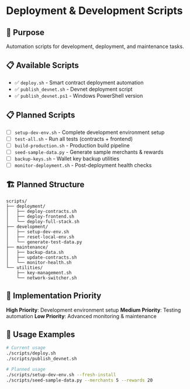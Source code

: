 # Deployment & Development Scripts

## 🎯 Purpose
Automation scripts for development, deployment, and maintenance tasks.

## 📋 Available Scripts
- ✅ `deploy.sh` - Smart contract deployment automation
- ✅ `publish_devnet.sh` - Devnet deployment script  
- ✅ `publish_devnet.ps1` - Windows PowerShell version

## 📋 Planned Scripts
- [ ] `setup-dev-env.sh` - Complete development environment setup
- [ ] `test-all.sh` - Run all tests (contracts + frontend)
- [ ] `build-production.sh` - Production build pipeline
- [ ] `seed-sample-data.py` - Generate sample merchants & rewards
- [ ] `backup-keys.sh` - Wallet key backup utilities
- [ ] `monitor-deployment.sh` - Post-deployment health checks

## 🏗️ Planned Structure
```
scripts/
├── deployment/
│   ├── deploy-contracts.sh
│   ├── deploy-frontend.sh
│   └── deploy-full-stack.sh
├── development/
│   ├── setup-dev-env.sh
│   ├── reset-local-env.sh
│   └── generate-test-data.py
├── maintenance/
│   ├── backup-data.sh
│   ├── update-contracts.sh
│   └── monitor-health.sh
└── utilities/
    ├── key-management.sh
    └── network-switcher.sh
```

## 🚀 Implementation Priority
**High Priority**: Development environment setup
**Medium Priority**: Testing automation
**Low Priority**: Advanced monitoring & maintenance

## 📝 Usage Examples
```bash
# Current usage
./scripts/deploy.sh
./scripts/publish_devnet.sh

# Planned usage  
./scripts/setup-dev-env.sh --fresh-install
./scripts/seed-sample-data.py --merchants 5 --rewards 20
```